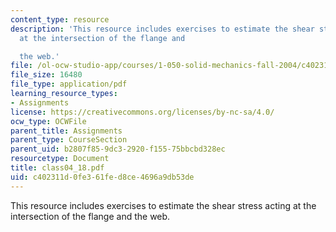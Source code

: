 ```yaml
---
content_type: resource
description: 'This resource includes exercises to estimate the shear stress acting
  at the intersection of the flange and

  the web.'
file: /ol-ocw-studio-app/courses/1-050-solid-mechanics-fall-2004/c402311d0fe361fed8ce4696a9db53de_class04_18.pdf
file_size: 16480
file_type: application/pdf
learning_resource_types:
- Assignments
license: https://creativecommons.org/licenses/by-nc-sa/4.0/
ocw_type: OCWFile
parent_title: Assignments
parent_type: CourseSection
parent_uid: b2807f85-9dc3-2920-f155-75bbcbd328ec
resourcetype: Document
title: class04_18.pdf
uid: c402311d-0fe3-61fe-d8ce-4696a9db53de
---
```

This resource includes exercises to estimate the shear stress acting at the intersection of the flange and
the web.